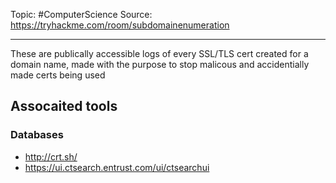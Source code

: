 Topic: #ComputerScience 
Source: https://tryhackme.com/room/subdomainenumeration

---
These are publically accessible logs of every SSL/TLS cert created for a domain name, made with the purpose to stop malicous and accidentially made certs being used

## Assocaited tools
### Databases
- http://crt.sh/
- https://ui.ctsearch.entrust.com/ui/ctsearchui 